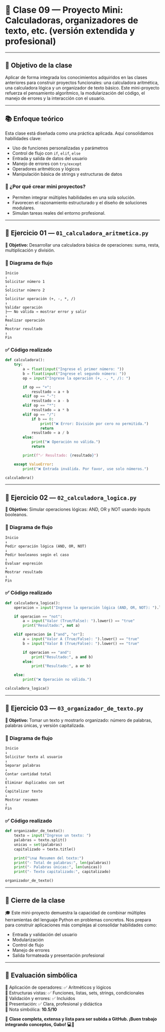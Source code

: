 # 🧪 Clase 09 — Proyecto Mini: Calculadoras, organizadores de texto, etc. (versión extendida y profesional)

---

## 🎯 Objetivo de la clase

Aplicar de forma integrada los conocimientos adquiridos en las clases anteriores para construir proyectos funcionales: una calculadora aritmética, una calculadora lógica y un organizador de texto básico. Este mini-proyecto refuerza el pensamiento algorítmico, la modularización del código, el manejo de errores y la interacción con el usuario.

---

## 📚 Enfoque teórico

Esta clase está diseñada como una práctica aplicada. Aquí consolidamos habilidades clave:

- Uso de funciones personalizadas y parámetros
- Control de flujo con `if`, `elif`, `else`
- Entrada y salida de datos del usuario
- Manejo de errores con `try/except`
- Operadores aritméticos y lógicos
- Manipulación básica de strings y estructuras de datos

### 🧩 ¿Por qué crear mini proyectos?

- Permiten integrar múltiples habilidades en una sola solución.
- Favorecen el razonamiento estructurado y el diseño de soluciones modulares.
- Simulan tareas reales del entorno profesional.

---

## 🧪 Ejercicio 01 — `01_calculadora_aritmetica.py`

**🎯 Objetivo:** Desarrollar una calculadora básica de operaciones: suma, resta, multiplicación y división.

### 🧭 Diagrama de flujo

```
Inicio
↓
Solicitar número 1
↓
Solicitar número 2
↓
Solicitar operación (+, -, *, /)
↓
Validar operación
├── No válida → mostrar error y salir
↓
Realizar operación
↓
Mostrar resultado
↓
Fin
```

### ✅ Código realizado

```python
def calculadora():
    try:
        a = float(input("Ingrese el primer número: "))
        b = float(input("Ingrese el segundo número: "))
        op = input("Ingrese la operación (+, -, *, /): ")

        if op == "+":
            resultado = a + b
        elif op == "-":
            resultado = a - b
        elif op == "*":
            resultado = a * b
        elif op == "/":
            if b == 0:
                print("❌ Error: División por cero no permitida.")
                return
            resultado = a / b
        else:
            print("❌ Operación no válida.")
            return

        print(f"✅ Resultado: {resultado}")

    except ValueError:
        print("❌ Entrada inválida. Por favor, use solo números.")

calculadora()
```

---

## 🧪 Ejercicio 02 — `02_calculadora_logica.py`

**🎯 Objetivo:** Simular operaciones lógicas: AND, OR y NOT usando inputs booleanos.

### 🧭 Diagrama de flujo

```
Inicio
↓
Pedir operación lógica (AND, OR, NOT)
↓
Pedir booleanos según el caso
↓
Evaluar expresión
↓
Mostrar resultado
↓
Fin
```

### ✅ Código realizado

```python
def calculadora_logica():
    operacion = input("Ingrese la operación lógica (AND, OR, NOT): ").lower()

    if operacion == "not":
        a = input("Valor (True/False): ").lower() == "true"
        print("Resultado:", not a)

    elif operacion in ["and", "or"]:
        a = input("Valor A (True/False): ").lower() == "true"
        b = input("Valor B (True/False): ").lower() == "true"

        if operacion == "and":
            print("Resultado:", a and b)
        else:
            print("Resultado:", a or b)

    else:
        print("❌ Operación no válida.")

calculadora_logica()
```

---

## 🧪 Ejercicio 03 — `03_organizador_de_texto.py`

**🎯 Objetivo:** Tomar un texto y mostrarlo organizado: número de palabras, palabras únicas, y versión capitalizada.

### 🧭 Diagrama de flujo

```
Inicio
↓
Solicitar texto al usuario
↓
Separar palabras
↓
Contar cantidad total
↓
Eliminar duplicados con set
↓
Capitalizar texto
↓
Mostrar resumen
↓
Fin
```

### ✅ Código realizado

```python
def organizador_de_texto():
    texto = input("Ingrese un texto: ")
    palabras = texto.split()
    unicas = set(palabras)
    capitalizado = texto.title()

    print("\n📊 Resumen del texto:")
    print("- Total de palabras:", len(palabras))
    print("- Palabras únicas:", len(unicas))
    print("- Texto capitalizado:", capitalizado)

organizador_de_texto()
```

---

## 🧾 Cierre de la clase

🎓 Este mini-proyecto demuestra la capacidad de combinar múltiples herramientas del lenguaje Python en problemas concretos. Nos prepara para construir aplicaciones más complejas al consolidar habilidades como:

- Entrada y validación del usuario
- Modularización
- Control de flujo
- Manejo de errores
- Salida formateada y presentación profesional

---

## 🧠 Evaluación simbólica

🔹 Aplicación de operadores: ✅ Aritméticos y lógicos\
🔹 Estructuras vistas: ✅ Funciones, listas, sets, strings, condicionales\
🔹 Validación y errores: ✅ Incluidos\
🔹 Presentación: ✅ Clara, profesional y didáctica\
🔹 Nota simbólica: **10.5/10**

📘 **Clase completa, extensa y lista para ser subida a GitHub. ¡Buen trabajo integrando conceptos, Gabo! 💻🚀**

